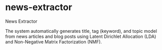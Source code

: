 # news-extractor
News Extractor

The system automatically generates title, tag (keyword), and topic model from news articles and blog posts using Latent Dirichlet Allocation (LDA) and Non-Negative Matrix Factorization (NMF).

